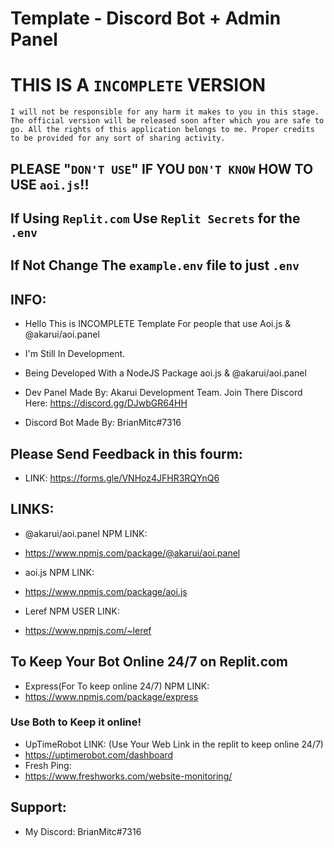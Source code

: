# Template - Discord Bot + Admin Panel

# THIS IS A `INCOMPLETE` VERSION 

`I will not be responsible for any harm it makes to you in this stage. The official version will be released soon after which you are safe to go. All the rights of this application belongs to me. Proper credits to be provided for any sort of sharing activity.`

## PLEASE "`DON'T USE`" IF YOU `DON'T KNOW` HOW TO USE `aoi.js`!!

## If Using `Replit.com` Use `Replit Secrets` for the `.env` 
## If Not Change The `example.env` file to just `.env`

## INFO: 

- Hello This is INCOMPLETE Template For people that use Aoi.js & @akarui/aoi.panel

- I'm Still In Development. 

- Being Developed With a NodeJS Package aoi.js & @akarui/aoi.panel

- Dev Panel Made By: Akarui Development Team. Join There Discord Here: https://discord.gg/DJwbGR64HH
- Discord Bot Made By: BrianMitc#7316 

## Please Send Feedback in this fourm: 

- LINK: https://forms.gle/VNHoz4JFHR3RQYnQ6

## LINKS:
- @akarui/aoi.panel NPM LINK:
- https://www.npmjs.com/package/@akarui/aoi.panel

- aoi.js NPM LINK:
- https://www.npmjs.com/package/aoi.js

- Leref NPM USER LINK:
- https://www.npmjs.com/~leref

## To Keep Your Bot Online 24/7 on Replit.com
- Express(For To keep online 24/7) NPM LINK: 
- https://www.npmjs.com/package/express
### Use Both to Keep it online!
- UpTimeRobot LINK: (Use Your Web Link in the replit to keep online 24/7)
- https://uptimerobot.com/dashboard
- Fresh Ping:
- https://www.freshworks.com/website-monitoring/


## Support:

- <Add Me on Discord For Support> My Discord: BrianMitc#7316
